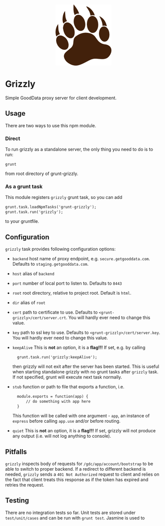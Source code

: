 <p align="center">
  <img src="icon.png"/>
</p>

Grizzly
=======

Simple GoodData proxy server for client development.

## Usage

There are two ways to use this npm module.

### Direct

To run grizzly as a standalone server, the only thing you need to do is to run:

	grunt

from root directory of grunt-grizzly.

### As a grunt task

This module registers `grizzly` grunt task, so you can add

	grunt.task.loadNpmTasks('grunt-grizzly');
	grunt.task.run('grizzly');
	
to your gruntfile.

## Configuration

`grizzly` task provides following configuration options:

- `backend` host name of proxy endpoint, e.g. `secure.getgooddata.com`. 
	Defaults to `staging.getgooddata.com`.

- `host` alias of `backend`

- `port` number of local port to listen to. 
	Defaults to `8443`

- `root` root directory, relative to project root.
	Default is `html`.

- `dir` alias of `root`

- `cert` path to certificate to use. Defaults to `<grunt-grizzly>/cert/server.crt`.
	You will hardly ever need to change this value.

- `key` path to ssl key to use. Defaults to `<grunt-grizzly>/cert/server.key`.
	You will hardly ever need to change this value.

- `keepAlive` This is **not** an option, it is a **flag!!!** 
	If set, e.g. by calling

		grunt.task.run('grizzly:keepAlive');
		
	then grizzly will not exit after the server has been started. This is useful
	when starting standalone grizzly with no grunt tasks after `grizzly` task.
	If not specified, grunt will execute next task normally.

- `stub` function or path to file that exports a function, i.e.
		
		module.exports = function(app) {
			// do something with app here
		}
	
	This function will be called with one argument - `app`,
	an instance of `express` before calling `app.use` and/or before routing.

- `quiet` This is **not** an option, it is a **flag!!!**
	If set, grizzly will not produce any output (i.e. will not log anything to console).

## Pitfalls

`grizzly` inspects body of requests for `/gdc/app/account/bootstrap`
to be able to switch to proper backend. If a redirect to different backend is needed,
`grizzly` sends a `401 Not Authorized` request to client and relies on the fact
that client treats this response as if the token has expired and retries the request.

## Testing

There are no integration tests so far. Unit tests are stored under `test/unit/cases`
and can be run with `grunt test`. Jasmine is used to
	

